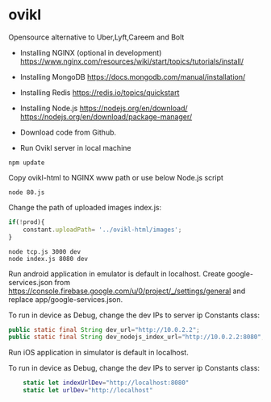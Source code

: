 # ovikl
Opensource alternative to Uber,Lyft,Careem and Bolt

* Installing NGINX (optional in development)
https://www.nginx.com/resources/wiki/start/topics/tutorials/install/

* Installing MongoDB
https://docs.mongodb.com/manual/installation/

* Installing Redis
https://redis.io/topics/quickstart

* Installing Node.js
https://nodejs.org/en/download/
https://nodejs.org/en/download/package-manager/

* Download code from Github.

* Run Ovikl server in local machine
```
npm update
```
Copy ovikl-html to NGINX www path or use below Node.js script
```
node 80.js 
```

Change the path of uploaded images
index.js:
```javascript
if(!prod){
    constant.uploadPath= '../ovikl-html/images';
}
```
```
node tcp.js 3000 dev
node index.js 8080 dev
```

Run android application in emulator is default in localhost. 
Create google-services.json from https://console.firebase.google.com/u/0/project/_/settings/general and replace app/google-services.json.

To run in device as Debug, change the dev IPs to server ip
Constants class:
```java
public static final String dev_url="http://10.0.2.2";
public static final String dev_nodejs_index_url="http://10.0.2.2:8080";
```

Run iOS application in simulator is default in localhost. 

To run in device as Debug, change the dev IPs to server ip
Constants class:
```swift
    static let indexUrlDev="http://localhost:8080"
    static let urlDev="http://localhost"
```
